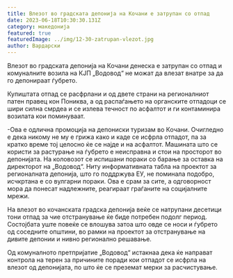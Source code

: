 ```yaml
---
title: Влезот во градската депонија на Кочани е затрупан со отпад
date: 2023-06-18T10:30:30.131Z
category: македонија
featured: true
featuredImage: ../img/12-30-zatrupan-vlezot.jpg
author: Вардарски
---
```

<!--StartFragment-->

Влезот во градската депонија на Кочани денеска е затрупан со отпад и комуналните возила на КЈП „Водовод“ не можат да влезат внатре за да го депонираат ѓубрето.

Купиштата отпад се расфрлани и од двете страни на регионалниот патен правец кон Пониква, а од распаѓањето на органските отпадоци се шири силна смрдеа и се излева течност по асфалтот и ги контаминира возилата кои поминуваат.

\-Ова е одлична промоција на депониски туризам во Кочани. Очигледно е дека никому не му е грижа како и каде се исфрла отпадот, па за кратко време тој целосно ќе се најде и на асфалтот. Машината што се користи за растурање на ѓубрето е неисправна и стои на просторот во депонијата. На коловозот се испишани пораки со барање за оставка на директорот на „Водовод“. Ниту информативната табла на проектот за регионалната депонија, што го поддржува ЕУ, не поминала подобро, исчкртана е со вулгарни пораки. Ова е срам за сите, а одговорност мора да понесат надлежните, реагираат граѓаните на социјалните мрежи.

На влезот во кочанската градска депонија веќе се натрупани десетици тони отпад за чие отстранување ќе биде потребен подолг период. Состојбата уште повеќе се влошува затоа што овде се носи и ѓубрето од соседните општини, во рамки на проектот за отстранување на дивите депонии и нивно регионално решавање.

Од комуналното претпријатие „Водовод“ истакнаа дека ќе направат контрола на терен за причините поради кои отпадот се исфрла на влезот од депонијата, по што ќе се преземат мерки за расчистување.

<!--EndFragment-->